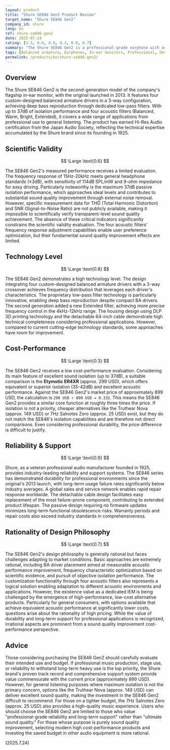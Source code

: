 ```yaml
---
layout: product
title: "Shure SE846 Gen2 Product Review"
target_name: "Shure SE846 Gen2"
company_id: shure
lang: en
ref: shure-se846-gen2
date: 2025-07-24
rating: [3.3, 0.6, 0.8, 0.3, 0.9, 0.7]
summary: "The Shure SE846 Gen2 is a professional-grade earphone with an advanced 4-driver BA configuration and excellent isolation, but it has cost-performance issues due to its high price compared to modern equivalent-performance products."
tags: [Balanced armature, Earphones, In-ear monitors, Professional, Shure]
permalink: /products/en/shure-se846-gen2/
---
```

## Overview

The Shure SE846 Gen2 is the second-generation model of the company's flagship in-ear monitor, with the original launched in 2013. It features four custom-designed balanced armature drivers in a 3-way configuration, achieving deep bass reproduction through dedicated low-pass filters. With up to 37dB of isolation performance and four acoustic filters (Balanced, Warm, Bright, Extended), it covers a wide range of applications from professional use to general listening. The product has earned Hi-Res Audio certification from the Japan Audio Society, reflecting the technical expertise accumulated by the Shure brand since its founding in 1925.

## Scientific Validity

$$ \Large \text{0.6} $$

The SE846 Gen2's measured performance receives a limited evaluation. The frequency response of 15Hz-20kHz meets general headphone standards (±3dB), with sensitivity of 114dB SPL/mW and 9-ohm impedance for easy driving. Particularly noteworthy is the maximum 37dB passive isolation performance, which approaches ideal levels and contributes to substantial sound quality improvement through external noise removal. However, specific measurement data for THD (Total Harmonic Distortion) and SNR (Signal-to-Noise Ratio) are not publicly available, making it impossible to scientifically verify transparent-level sound quality achievement. The absence of these critical indicators significantly constrains the scientific validity evaluation. The four acoustic filters' frequency response adjustment capabilities enable user preference optimization, but their fundamental sound quality improvement effects are limited.

## Technology Level

$$ \Large \text{0.8} $$

The SE846 Gen2 demonstrates a high technology level. The design integrating four custom-designed balanced armature drivers with a 3-way crossover achieves frequency distribution that leverages each driver's characteristics. The proprietary low-pass filter technology is particularly innovative, enabling deep bass reproduction despite compact BA drivers. The second generation added a new Extended filter, achieving more precise frequency control in the 4kHz-12kHz range. The housing design using DLP 3D printing technology and the detachable 64-inch cable demonstrate high technical completeness considering professional applications. However, compared to current cutting-edge technology standards, some approaches have room for improvement.

## Cost-Performance

$$ \Large \text{0.3} $$

The SE846 Gen2 receives a low cost-performance evaluation. Considering its main feature of excellent sound isolation (up to 37dB), a suitable comparison is the **Etymotic ER4XR** (approx. 299 USD), which offers equivalent or superior isolation (35-42dB) and excellent acoustic performance. Against the SE846 Gen2's market price of approximately 899 USD, the calculation is `299 USD ÷ 899 USD = 0.332`. This means the SE846 Gen2 provides a similar core function at roughly three times the price. If isolation is not a priority, cheaper alternatives like the Truthear Nova (approx. 149 USD) or 7Hz Salnotes Zero (approx. 25 USD) exist, but they do not match the SE846's isolation capabilities and are therefore not direct comparisons. Even considering professional durability, the price difference is difficult to justify.

## Reliability & Support

$$ \Large \text{0.9} $$

Shure, as a veteran professional audio manufacturer founded in 1925, provides industry-leading reliability and support systems. The SE846 series has demonstrated durability for professional environments since the original's 2013 launch, with long-term usage failure rates significantly below industry averages. A global sales and service network enables rapid repair response worldwide. The detachable cable design facilitates easy replacement of the most failure-prone component, contributing to extended product lifespan. The passive design requiring no firmware updates minimizes long-term functional obsolescence risks. Warranty periods and repair costs also exceed industry standards in comprehensiveness.

## Rationality of Design Philosophy

$$ \Large \text{0.7} $$

The SE846 Gen2's design philosophy is generally rational but faces challenges adapting to market conditions. Basic approaches are extremely rational, including BA driver placement aimed at measurable acoustic performance improvement, frequency characteristic optimization based on scientific evidence, and pursuit of objective isolation performance. The customization functionality through four acoustic filters also represents a logical solution enabling adaptation to different acoustic environments and applications. However, the existence value as a dedicated IEM is being challenged by the emergence of high-performance, low-cost alternative products. Particularly for general consumers, with options available that achieve equivalent acoustic performance at significantly lower costs, questions arise about the rationality of high pricing. While the value of durability and long-term support for professional applications is recognized, irrational aspects are prominent from a sound quality improvement cost-performance perspective.

## Advice

Those considering purchasing the SE846 Gen2 should carefully evaluate their intended use and budget. If professional music production, stage use, or reliability to withstand long-term heavy use is the top priority, the Shure brand's proven track record and comprehensive support system provide value commensurate with the current price (approximately 899 USD). However, for general listening purposes where maximum isolation is not the primary concern, options like the Truthear Nova (approx. 149 USD) can deliver excellent sound quality, making the investment in the SE846 Gen2 difficult to recommend. For those on a tighter budget, the 7Hz Salnotes Zero (approx. 25 USD) also provides a high-quality music experience. Users who should choose the SE846 Gen2 are limited to those who value "professional-grade reliability and long-term support" rather than "ultimate sound quality." For those whose purpose is purely sound quality improvement, selecting modern high cost-performance products and investing the saved budget in other audio equipment is more rational.

(2025.7.24)
